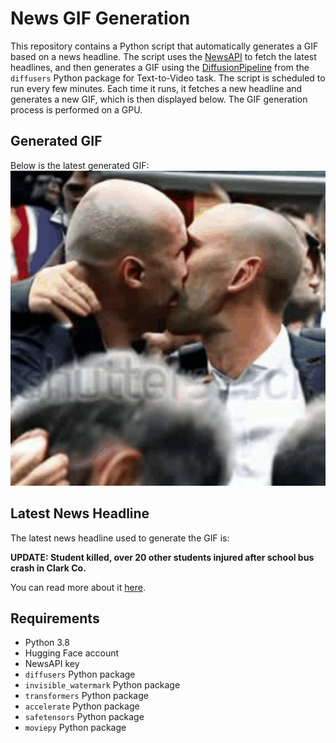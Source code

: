 # News GIF Generation
This repository contains a Python script that automatically generates a GIF based on a news headline. The script uses the [NewsAPI](https://newsapi.org/) to fetch the latest headlines, and then generates a GIF using the [DiffusionPipeline](https://github.com/huggingface/diffusers) from the `diffusers` Python package for Text-to-Video task.
The script is scheduled to run every few minutes. Each time it runs, it fetches a new headline and generates a new GIF, which is then displayed below. The GIF generation process is performed on a GPU.

## Generated GIF
Below is the latest generated GIF:
![Generated GIF](output.gif?raw=true&v=1692814177)

## Latest News Headline
The latest news headline used to generate the GIF is:

**UPDATE: Student killed, over 20 other students injured after school bus crash in Clark Co.**

You can read more about it [here](https://www.whio.com/news/local/multiple-injuries-reported-after-school-bus-crash-clark-county/YWQRFROXCVDWVGR4PFVE2QVIQE/).

## Requirements
- Python 3.8
- Hugging Face account
- NewsAPI key
- `diffusers` Python package
- `invisible_watermark` Python package
- `transformers` Python package
- `accelerate` Python package
- `safetensors` Python package
- `moviepy` Python package
